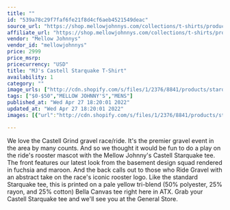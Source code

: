 ```yaml
---
title: ""
id: "539a78c29f7faf6fe21f8d4cf6aeb4521549deac"
source_url: "https://shop.mellowjohnnys.com/collections/t-shirts/products/mjs-castell-starquake-t-shirt"
affiliate_url: "https://shop.mellowjohnnys.com/collections/t-shirts/products/mjs-castell-starquake-t-shirt"
vendor: "Mellow Johnnys"
vendor_id: "mellowjohnnys"
price: 2999
price_msrp: 
pricecurrency: "USD"
title: "MJ's Castell Starquake T-Shirt"
availability: 1
category: ""
image_urls: ["http://cdn.shopify.com/s/files/1/2376/8841/products/starquakec_1200x1200.png?v=1647037938","http://cdn.shopify.com/s/files/1/2376/8841/products/starquakef_1_d6b8b4b2-1989-4a10-8f53-808abe025a9f_1200x1200.png?v=1647037938"]
tags: ["$0-$50","MELLOW JOHNNY'S","MENS"]
published_at: "Wed Apr 27 18:20:01 2022"
updated_at: "Wed Apr 27 18:20:01 2022"
images: [{"url":"http://cdn.shopify.com/s/files/1/2376/8841/products/starquakec_1200x1200.png?v=1647037938","path":"full/f717e1947fa8a2548b2317be7c6c86497f2a19d8.jpg","checksum":"4dca65823734398349b3d9086d19be1e","status":"downloaded"},{"url":"http://cdn.shopify.com/s/files/1/2376/8841/products/starquakef_1_d6b8b4b2-1989-4a10-8f53-808abe025a9f_1200x1200.png?v=1647037938","path":"full/a0b3592cb8181fb5f935b114f2838e66fd4fac6a.jpg","checksum":"7222105082739e8845dc23f2e3bb817a","status":"downloaded"}]

---
```

We love the Castell Grind gravel race/ride. It's the premier gravel event in the area by many counts. And so we thought it would be fun to do a play on the ride's rooster mascot with the Mellow Johnny's Castell Starquake tee. The front features our latest look from the basement design squad rendered in fuchsia and maroon. And the back calls out to those who Ride Gravel with an abstract take on the race's iconic rooster logo. Like the standard Starquake tee, this is printed on a pale yellow tri-blend (50% polyester, 25% rayon, and 25% cotton) Bella Canvas tee right here in ATX. Grab your Castell Starquake tee and we'll see you at the General Store.